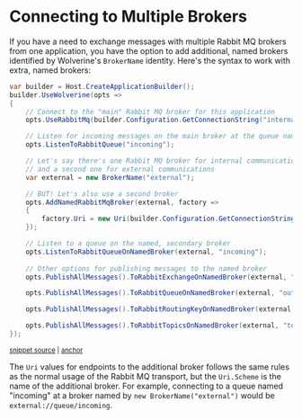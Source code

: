 # Connecting to Multiple Brokers <Badge type="tip" text="3.0" />

If you have a need to exchange messages with multiple Rabbit MQ brokers from one application, you have the option
to add additional, named brokers identified by Wolverine's `BrokerName` identity. Here's the syntax to work with
extra, named brokers:

<!-- snippet: sample_configure_additional_rabbit_mq_broker -->
<a id='snippet-sample_configure_additional_rabbit_mq_broker'></a>
```cs
var builder = Host.CreateApplicationBuilder();
builder.UseWolverine(opts =>
{
    // Connect to the "main" Rabbit MQ broker for this application
    opts.UseRabbitMq(builder.Configuration.GetConnectionString("internal-rabbit-mq"));

    // Listen for incoming messages on the main broker at the queue named "incoming"
    opts.ListenToRabbitQueue("incoming");

    // Let's say there's one Rabbit MQ broker for internal communications
    // and a second one for external communications
    var external = new BrokerName("external");

    // BUT! Let's also use a second broker
    opts.AddNamedRabbitMqBroker(external, factory =>
    {
        factory.Uri = new Uri(builder.Configuration.GetConnectionString("external-rabbit-mq"));
    });

    // Listen to a queue on the named, secondary broker
    opts.ListenToRabbitQueueOnNamedBroker(external, "incoming");
    
    // Other options for publishing messages to the named broker
    opts.PublishAllMessages().ToRabbitExchangeOnNamedBroker(external, "exchange1");

    opts.PublishAllMessages().ToRabbitQueueOnNamedBroker(external, "outgoing");

    opts.PublishAllMessages().ToRabbitRoutingKeyOnNamedBroker(external, "exchange1", "key2");

    opts.PublishAllMessages().ToRabbitTopicsOnNamedBroker(external, "topics");
});
```
<sup><a href='https://github.com/JasperFx/wolverine/blob/main/src/Transports/RabbitMQ/Wolverine.RabbitMQ.Tests/Samples.cs#L532-L566' title='Snippet source file'>snippet source</a> | <a href='#snippet-sample_configure_additional_rabbit_mq_broker' title='Start of snippet'>anchor</a></sup>
<!-- endSnippet -->

The `Uri` values for endpoints to the additional broker follows the same rules as the normal usage of the Rabbit MQ
transport, but the `Uri.Scheme` is the name of the additional broker. For example, connecting to a queue named
"incoming" at a broker named by `new BrokerName("external")` would be `external://queue/incoming`.

